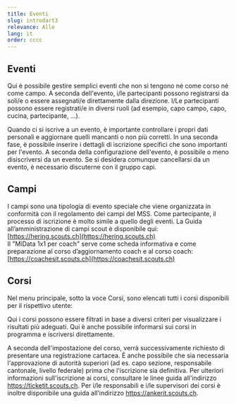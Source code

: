 ```yaml
---
title: Eventi 
slug: introdart3
relevance: Alle
lang: it
order: cccc
---
```


## Eventi 

Qui è possibile gestire semplici eventi che non si tengono né come corso né come campo. A seconda dell'evento, i/le partecipanti possono registrarsi da soli/e o essere assegnati/e direttamente dalla direzione. I/Le partecipanti possono essere registrati/e in diversi ruoli (ad esempio, capo campo, capo, cucina, partecipante, ...).

Quando ci si iscrive a un evento, è importante controllare i propri dati personali e aggiornare quelli mancanti o non più corretti. In una seconda fase, è possibile inserire i dettagli di iscrizione specifici che sono importanti per l'evento. A seconda della configurazione dell'evento, è possibile o meno disiscriversi da un evento. Se si desidera comunque cancellarsi da un evento, è necessario discuterne con il gruppo capi.

## Campi

I campi sono una tipologia di evento speciale che viene organizzata in conformità con il regolamento dei campi del MSS. Come partecipante, il processo di iscrizione è molto simile a quello degli eventi.
La Guida all’amministrazione di campi scout è disponibile qui: [https://hering.scouts.ch](https://hering.scouts.ch)   
Il "MiData 1x1 per coach" serve come scheda informativa e come preparazione al corso d’aggiornamento coach e al corso coach: [https://coachesit.scouts.ch](https://coachesit.scouts.ch)      

## Corsi

Nel menu principale, sotto la voce Corsi, sono elencati tutti i corsi disponibili per il rispettivo utente:

Qui i corsi possono essere filtrati in base a diversi criteri per visualizzare i risultati più adeguati. Qui è anche possibile informarsi sui corsi in programma e iscriversi direttamente.

A seconda dell'impostazione del corso, verrà successivamente richiesto di presentare una registrazione cartacea. È anche possibile che sia necessaria l'approvazione di autorità superiori (ad es. capo sezione, responsabile cantonale, livello federale) prima che l'iscrizione sia definitiva. Per ulteriori informazioni sull'iscrizione ai corsi, consultare le linee guida all'indirizzo https://ticketit.scouts.ch. Per i/le responsabili e i/le supervisori dei corsi è inoltre disponibile una guida all'indirizzo https://ankerit.scouts.ch.  

